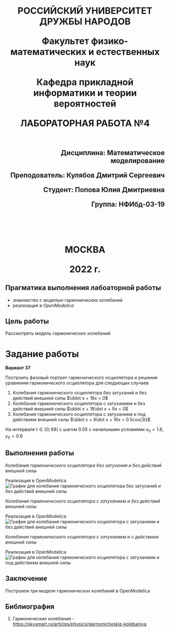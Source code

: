 <h1 align="center">
<p>РОССИЙСКИЙ УНИВЕРСИТЕТ ДРУЖБЫ НАРОДОВ 
<p>Факультет физико-математических и естественных наук  
<p>Кафедра прикладной информатики и теории вероятностей
<p>ЛАБОРАТОРНАЯ РАБОТА №4
<br></br>
<h2  align="right">
<p>Дисциплина: Математическое моделирование
<p>Преподователь: Кулябов Дмитрий Сергеевич
<p>Студент: Попова Юлия Дмитриевна
<p>Группа: НФИбд-03-19
<br></br>
<br></br>
<h1 align="center">
<p>МОСКВА
<p>2022 г.
</h1>

## Прагматика выполнения лабоаторной работы
- знакомство с моделью гармонических колебаний 
- реализация в *OpenModelica*

## Цель работы

Рассмотреть модель гармонических колебаний

# Задание работы

**Вариант 37**

Построить фазовый портрет гармонического осциллятора и решение уравнения
гармонического осциллятора для следующих случаев
1. Колебания гармонического осциллятора без затуханий и без действий внешней
силы $\ddot x + 18x = 0$
2. Колебания гармонического осциллятора c затуханием и без действий внешней
силы $\ddot x + 18\dot x + 9x = 0$
3. Колебания гармонического осциллятора c затуханием и под действием внешней
силы $\ddot x + 8\dot x + 16x = 0.5cos(3t)$

На интервале $t \in [0 ; 68]$ с шагом 0.05 с начальными условиями $x_0 = 1.8$, $y_0 = 0.8$


## Выполнения работы
*Колебания гармонического осциллятора без затухания и без действий внешней силы*

Реализация в OpenModelica
![График для колебания гармонического осциллятора без затуханий и без действий внешней силы](2.png)

*Колебания гармонического осциллятора с затуханием и без действий внешней силы*

Реализация в OpenModelica
![График для колебания гармонического осциллятора c затуханием и без действий внешней силы](4.png)

*Колебания гармонического осциллятора с затуханием и с действием внешней силы*

Реализация в OpenModelica
![График для колебания гармонического осциллятора c затуханием и под действием внешней силы](66.png)

## Заключение

Построили три модели гармонических колебаний в OpenModelica

## Библиография

1. Гармонические колебания - https://skysmart.ru/articles/physics/garmonicheskie-kolebaniya

